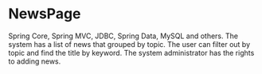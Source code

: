 # NewsPage
Spring Core, Spring MVC, JDBC, Spring Data, MySQL and others. 
The system has a list of news that grouped by topic. The user can filter out by topic and find the title by keyword. The system administrator has the rights to adding news.
